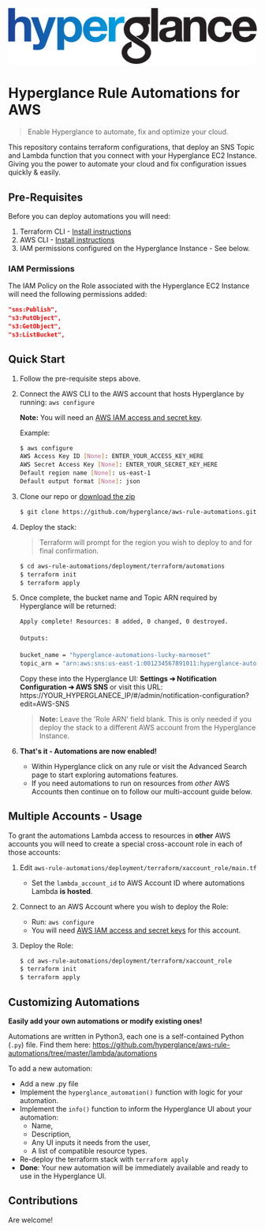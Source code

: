 <img src="https://github.com/hyperglance/aws-rule-automations/blob/master/files/b5dfbb6c-75c8-493b-8c5d-d68b3272cf0f.png" alt="Hyperglance Logo" />

# Hyperglance Rule Automations for AWS

> Enable Hyperglance to automate, fix and optimize your cloud.

This repository contains terraform configurations, that deploy an SNS Topic and Lambda function that you connect with your Hyperglance EC2 Instance. Giving you the power to automate your cloud and fix configuration issues quickly & easily.

## Pre-Requisites

Before you can deploy automations you will need:
1. Terraform CLI - [Install instructions](https://learn.hashicorp.com/tutorials/terraform/install-cli)
2. AWS CLI - [Install instructions](https://docs.aws.amazon.com/cli/latest/userguide/install-cliv2.html)
3. IAM permissions configured on the Hyperglance Instance - See below.

### IAM Permissions

The IAM Policy on the Role associated with the Hyperglance EC2 Instance will need the following permissions added:

```json
"sns:Publish",
"s3:PutObject",
"s3:GetObject",
"s3:ListBucket",
```

## Quick Start

1. Follow the pre-requisite steps above.
2. Connect the AWS CLI to the AWS account that hosts Hyperglance by running: `aws configure`

	__Note:__ You will need an [AWS IAM access and secret key](https://docs.aws.amazon.com/cli/latest/userguide/cli-configure-quickstart.html#cli-configure-quickstart-creds).
	
	Example:
	```bash
	$ aws configure
	AWS Access Key ID [None]: ENTER_YOUR_ACCESS_KEY_HERE
	AWS Secret Access Key [None]: ENTER_YOUR_SECRET_KEY_HERE
	Default region name [None]: us-east-1
	Default output format [None]: json
	```
3. Clone our repo or  [download the zip](https://github.com/hyperglance/aws-rule-automations/archive/refs/heads/master.zip)
	```bash
	$ git clone https://github.com/hyperglance/aws-rule-automations.git
	```

4. Deploy the stack:
	> Terraform will prompt for the region you wish to deploy to and for final confirmation.
	```bash
	$ cd aws-rule-automations/deployment/terraform/automations
	$ terraform init
	$ terraform apply
	```

5. Once complete, the bucket name and Topic ARN required by Hyperglance will be returned:
	```bash
	Apply complete! Resources: 8 added, 0 changed, 0 destroyed.

	Outputs:

	bucket_name = "hyperglance-automations-lucky-marmoset"
	topic_arn = "arn:aws:sns:us-east-1:001234567891011:hyperglance-automations-lucky-marmoset"
	```
	
	Copy these into the Hyperglance UI:  __Settings ➔ Notification Configuration ➔ AWS SNS__
	or visit this URL: https://YOUR_HYPERGLANECE_IP/#/admin/notification-configuration?edit=AWS-SNS
	
	> __Note:__ Leave the 'Role ARN' field blank.
	This is only needed if you deploy the stack to a different AWS account from the Hyperglance Instance.

6. __That's it - Automations are now enabled!__
	* Within Hyperglance click on any rule or visit the Advanced Search page to start exploring automations features.
	* If you need automations to run on resources from _other_ AWS Accounts then continue on to follow our multi-account guide below.

## Multiple Accounts - Usage

To grant the automations Lambda access to resources in __other__ AWS accounts you will need to create a special cross-account role in each of those accounts:

1. Edit `aws-rule-automations/deployment/terraform/xaccount_role/main.tf`
	* Set the `lambda_account_id` to AWS Account ID where automations Lambda __is hosted__.
2. Connect to an AWS Account where you wish to deploy the Role:
	* Run: `aws configure`
	* You will need [AWS IAM access and secret keys](https://docs.aws.amazon.com/cli/latest/userguide/cli-configure-quickstart.html#cli-configure-quickstart-creds) for this account.

4. Deploy the Role:
	```bash
	$ cd aws-rule-automations/deployment/terraform/xaccount_role
	$ terraform init
	$ terraform apply
	```

## Customizing Automations
__Easily add your own automations or modify existing ones!__

Automations are written in Python3, each one is a self-contained Python (`.py`) file.
Find them here: https://github.com/hyperglance/aws-rule-automations/tree/master/lambda/automations

To add a new automation:
* Add a new .py file
* Implement the `hyperglance_automation()` function with logic for your automation.
* Implement the `info()` function to inform the Hyperglance UI about your automation:
	* Name,
	* Description,
	* Any UI inputs it needs from the user,
	* A list of compatible resource types.
* Re-deploy the terraform stack with `terraform apply`
* __Done__: Your new automation will be immediately available and ready to use in the Hyperglance UI.


## Contributions
Are welcome!
